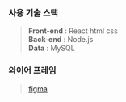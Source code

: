 ### 사용 기술 스택

>**Front-end** : React html css <br>
>**Back-end** : Node.js <br>
>**Data** : MySQL

### 와이어 프레임
> [figma](https://www.figma.com/file/7yhHhgdGIKCiHa6WlH8xQq/%EC%99%80%EC%9D%B4%EC%96%B4%ED%94%84%EB%A0%88%EC%9E%84?node-id=0%3A1&t=pFSzGMY1heAmcrAL-1)
